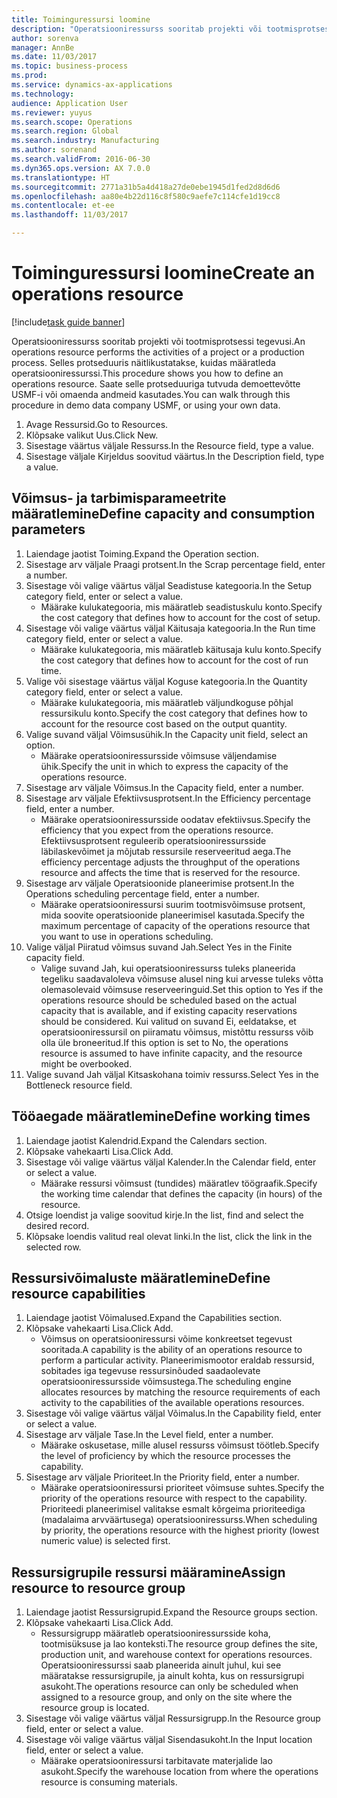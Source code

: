 ```yaml
--- 
title: Toiminguressursi loomine
description: "Operatsiooniressurss sooritab projekti või tootmisprotsessi tegevusi."
author: sorenva
manager: AnnBe
ms.date: 11/03/2017
ms.topic: business-process
ms.prod: 
ms.service: dynamics-ax-applications
ms.technology: 
audience: Application User
ms.reviewer: yuyus
ms.search.scope: Operations
ms.search.region: Global
ms.search.industry: Manufacturing
ms.author: sorenand
ms.search.validFrom: 2016-06-30
ms.dyn365.ops.version: AX 7.0.0
ms.translationtype: HT
ms.sourcegitcommit: 2771a31b5a4d418a27de0ebe1945d1fed2d8d6d6
ms.openlocfilehash: aa80e4b22d116c8f580c9aefe7c114cfe1d19cc8
ms.contentlocale: et-ee
ms.lasthandoff: 11/03/2017

---
```

# <a name="create-an-operations-resource"></a><span data-ttu-id="fe702-103">Toiminguressursi loomine</span><span class="sxs-lookup"><span data-stu-id="fe702-103">Create an operations resource</span></span>

[!include[task guide banner](../../includes/task-guide-banner.md)]

<span data-ttu-id="fe702-104">Operatsiooniressurss sooritab projekti või tootmisprotsessi tegevusi.</span><span class="sxs-lookup"><span data-stu-id="fe702-104">An operations resource performs the activities of a project or a production process.</span></span> <span data-ttu-id="fe702-105">Selles protseduuris näitlikustatakse, kuidas määratleda operatsiooniressurssi.</span><span class="sxs-lookup"><span data-stu-id="fe702-105">This procedure shows you how to define an operations resource.</span></span> <span data-ttu-id="fe702-106">Saate selle protseduuriga tutvuda demoettevõtte USMF-i või omaenda andmeid kasutades.</span><span class="sxs-lookup"><span data-stu-id="fe702-106">You can walk through this procedure in demo data company USMF, or using your own data.</span></span>

1. <span data-ttu-id="fe702-107">Avage Ressursid.</span><span class="sxs-lookup"><span data-stu-id="fe702-107">Go to Resources.</span></span>
2. <span data-ttu-id="fe702-108">Klõpsake valikut Uus.</span><span class="sxs-lookup"><span data-stu-id="fe702-108">Click New.</span></span>
3. <span data-ttu-id="fe702-109">Sisestage väärtus väljale Ressurss.</span><span class="sxs-lookup"><span data-stu-id="fe702-109">In the Resource field, type a value.</span></span>
4. <span data-ttu-id="fe702-110">Sisestage väljale Kirjeldus soovitud väärtus.</span><span class="sxs-lookup"><span data-stu-id="fe702-110">In the Description field, type a value.</span></span>

## <a name="define-capacity-and-consumption-parameters"></a><span data-ttu-id="fe702-111">Võimsus- ja tarbimisparameetrite määratlemine</span><span class="sxs-lookup"><span data-stu-id="fe702-111">Define capacity and consumption parameters</span></span>
1. <span data-ttu-id="fe702-112">Laiendage jaotist Toiming.</span><span class="sxs-lookup"><span data-stu-id="fe702-112">Expand the Operation section.</span></span>
2. <span data-ttu-id="fe702-113">Sisestage arv väljale Praagi protsent.</span><span class="sxs-lookup"><span data-stu-id="fe702-113">In the Scrap percentage field, enter a number.</span></span>
3. <span data-ttu-id="fe702-114">Sisestage või valige väärtus väljal Seadistuse kategooria.</span><span class="sxs-lookup"><span data-stu-id="fe702-114">In the Setup category field, enter or select a value.</span></span>
    * <span data-ttu-id="fe702-115">Määrake kulukategooria, mis määratleb seadistuskulu konto.</span><span class="sxs-lookup"><span data-stu-id="fe702-115">Specify the cost category that defines how to account for the cost of setup.</span></span>  
4. <span data-ttu-id="fe702-116">Sisestage või valige väärtus väljal Käitusaja kategooria.</span><span class="sxs-lookup"><span data-stu-id="fe702-116">In the Run time category field, enter or select a value.</span></span>
    * <span data-ttu-id="fe702-117">Määrake kulukategooria, mis määratleb käitusaja kulu konto.</span><span class="sxs-lookup"><span data-stu-id="fe702-117">Specify the cost category that defines how to account for the cost of run time.</span></span>  
5. <span data-ttu-id="fe702-118">Valige või sisestage väärtus väljal Koguse kategooria.</span><span class="sxs-lookup"><span data-stu-id="fe702-118">In the Quantity category field, enter or select a value.</span></span>
    * <span data-ttu-id="fe702-119">Määrake kulukategooria, mis määratleb väljundkoguse põhjal ressursikulu konto.</span><span class="sxs-lookup"><span data-stu-id="fe702-119">Specify the cost category that defines how to account for the resource cost based on the output quantity.</span></span>  
6. <span data-ttu-id="fe702-120">Valige suvand väljal Võimsusühik.</span><span class="sxs-lookup"><span data-stu-id="fe702-120">In the Capacity unit field, select an option.</span></span>
    * <span data-ttu-id="fe702-121">Määrake operatsiooniressursside võimsuse väljendamise ühik.</span><span class="sxs-lookup"><span data-stu-id="fe702-121">Specify the unit in which to express the capacity of the operations resource.</span></span>  
7. <span data-ttu-id="fe702-122">Sisestage arv väljale Võimsus.</span><span class="sxs-lookup"><span data-stu-id="fe702-122">In the Capacity field, enter a number.</span></span>
8. <span data-ttu-id="fe702-123">Sisestage arv väljale Efektiivsusprotsent.</span><span class="sxs-lookup"><span data-stu-id="fe702-123">In the Efficiency percentage field, enter a number.</span></span>
    * <span data-ttu-id="fe702-124">Määrake operatsiooniressursside oodatav efektiivsus.</span><span class="sxs-lookup"><span data-stu-id="fe702-124">Specify the efficiency that you expect from the operations resource.</span></span> <span data-ttu-id="fe702-125">Efektiivsusprotsent reguleerib operatsiooniressursside läbilaskevõimet ja mõjutab ressursile reserveeritud aega.</span><span class="sxs-lookup"><span data-stu-id="fe702-125">The efficiency percentage adjusts the throughput of the operations resource and affects the time that is reserved for the resource.</span></span>  
9. <span data-ttu-id="fe702-126">Sisestage arv väljale Operatsioonide planeerimise protsent.</span><span class="sxs-lookup"><span data-stu-id="fe702-126">In the Operations scheduling percentage field, enter a number.</span></span>
    * <span data-ttu-id="fe702-127">Määrake operatsiooniressursi suurim tootmisvõimsuse protsent, mida soovite operatsioonide planeerimisel kasutada.</span><span class="sxs-lookup"><span data-stu-id="fe702-127">Specify the maximum percentage of capacity of the operations resource that you want to use in operations scheduling.</span></span>  
10. <span data-ttu-id="fe702-128">Valige väljal Piiratud võimsus suvand Jah.</span><span class="sxs-lookup"><span data-stu-id="fe702-128">Select Yes in the Finite capacity field.</span></span>
    * <span data-ttu-id="fe702-129">Valige suvand Jah, kui operatsiooniressurss tuleks planeerida tegeliku saadavaloleva võimsuse alusel ning kui arvesse tuleks võtta olemasolevaid võimsuse reserveeringuid.</span><span class="sxs-lookup"><span data-stu-id="fe702-129">Set this option to Yes if the operations resource should be scheduled based on the actual capacity that is available, and if existing capacity reservations should be considered.</span></span> <span data-ttu-id="fe702-130">Kui valitud on suvand Ei, eeldatakse, et operatsiooniressursil on piiramatu võimsus, mistõttu ressurss võib olla üle broneeritud.</span><span class="sxs-lookup"><span data-stu-id="fe702-130">If this option is set to No, the operations resource is assumed to have infinite capacity, and the resource might be overbooked.</span></span>  
11. <span data-ttu-id="fe702-131">Valige suvand Jah väljal Kitsaskohana toimiv ressurss.</span><span class="sxs-lookup"><span data-stu-id="fe702-131">Select Yes in the Bottleneck resource field.</span></span>

## <a name="define-working-times"></a><span data-ttu-id="fe702-132">Tööaegade määratlemine</span><span class="sxs-lookup"><span data-stu-id="fe702-132">Define working times</span></span>
1. <span data-ttu-id="fe702-133">Laiendage jaotist Kalendrid.</span><span class="sxs-lookup"><span data-stu-id="fe702-133">Expand the Calendars section.</span></span>
2. <span data-ttu-id="fe702-134">Klõpsake vahekaarti Lisa.</span><span class="sxs-lookup"><span data-stu-id="fe702-134">Click Add.</span></span>
3. <span data-ttu-id="fe702-135">Sisestage või valige väärtus väljal Kalender.</span><span class="sxs-lookup"><span data-stu-id="fe702-135">In the Calendar field, enter or select a value.</span></span>
    * <span data-ttu-id="fe702-136">Määrake ressursi võimsust (tundides) määratlev töögraafik.</span><span class="sxs-lookup"><span data-stu-id="fe702-136">Specify the working time calendar that defines the capacity (in hours) of the resource.</span></span>  
4. <span data-ttu-id="fe702-137">Otsige loendist ja valige soovitud kirje.</span><span class="sxs-lookup"><span data-stu-id="fe702-137">In the list, find and select the desired record.</span></span>
5. <span data-ttu-id="fe702-138">Klõpsake loendis valitud real olevat linki.</span><span class="sxs-lookup"><span data-stu-id="fe702-138">In the list, click the link in the selected row.</span></span>

## <a name="define-resource-capabilities"></a><span data-ttu-id="fe702-139">Ressursivõimaluste määratlemine</span><span class="sxs-lookup"><span data-stu-id="fe702-139">Define resource capabilities</span></span>
1. <span data-ttu-id="fe702-140">Laiendage jaotist Võimalused.</span><span class="sxs-lookup"><span data-stu-id="fe702-140">Expand the Capabilities section.</span></span>
2. <span data-ttu-id="fe702-141">Klõpsake vahekaarti Lisa.</span><span class="sxs-lookup"><span data-stu-id="fe702-141">Click Add.</span></span>
    * <span data-ttu-id="fe702-142">Võimsus on operatsiooniressursi võime konkreetset tegevust sooritada.</span><span class="sxs-lookup"><span data-stu-id="fe702-142">A capability is the ability of an operations resource to perform a particular activity.</span></span> <span data-ttu-id="fe702-143">Planeerimismootor eraldab ressursid, sobitades iga tegevuse ressursinõuded saadaolevate operatsiooniressursside võimsustega.</span><span class="sxs-lookup"><span data-stu-id="fe702-143">The scheduling engine allocates resources by matching the resource requirements of each activity to the capabilities of the available operations resources.</span></span>  
3. <span data-ttu-id="fe702-144">Sisestage või valige väärtus väljal Võimalus.</span><span class="sxs-lookup"><span data-stu-id="fe702-144">In the Capability field, enter or select a value.</span></span>
4. <span data-ttu-id="fe702-145">Sisestage arv väljale Tase.</span><span class="sxs-lookup"><span data-stu-id="fe702-145">In the Level field, enter a number.</span></span>
    * <span data-ttu-id="fe702-146">Määrake oskusetase, mille alusel ressurss võimsust töötleb.</span><span class="sxs-lookup"><span data-stu-id="fe702-146">Specify the level of proficiency by which the resource processes the capability.</span></span>  
5. <span data-ttu-id="fe702-147">Sisestage arv väljale Prioriteet.</span><span class="sxs-lookup"><span data-stu-id="fe702-147">In the Priority field, enter a number.</span></span>
    * <span data-ttu-id="fe702-148">Määrake operatsiooniressursi prioriteet võimsuse suhtes.</span><span class="sxs-lookup"><span data-stu-id="fe702-148">Specify the priority of the operations resource with respect to the capability.</span></span> <span data-ttu-id="fe702-149">Prioriteedi planeerimisel valitakse esmalt kõrgeima prioriteediga (madalaima arvväärtusega) operatsiooniressurss.</span><span class="sxs-lookup"><span data-stu-id="fe702-149">When scheduling by priority, the operations resource with the highest priority (lowest numeric value) is selected first.</span></span>  

## <a name="assign-resource-to-resource-group"></a><span data-ttu-id="fe702-150">Ressursigrupile ressursi määramine</span><span class="sxs-lookup"><span data-stu-id="fe702-150">Assign resource to resource group</span></span>
1. <span data-ttu-id="fe702-151">Laiendage jaotist Ressursigrupid.</span><span class="sxs-lookup"><span data-stu-id="fe702-151">Expand the Resource groups section.</span></span>
2. <span data-ttu-id="fe702-152">Klõpsake vahekaarti Lisa.</span><span class="sxs-lookup"><span data-stu-id="fe702-152">Click Add.</span></span>
    * <span data-ttu-id="fe702-153">Ressursigrupp määratleb operatsiooniressursside koha, tootmisüksuse ja lao konteksti.</span><span class="sxs-lookup"><span data-stu-id="fe702-153">The resource group defines the site, production unit, and warehouse context for operations resources.</span></span> <span data-ttu-id="fe702-154">Operatsiooniressurssi saab planeerida ainult juhul, kui see määratakse ressursigrupile, ja ainult kohta, kus on ressursigrupi asukoht.</span><span class="sxs-lookup"><span data-stu-id="fe702-154">The operations resource can only be scheduled when assigned to a resource group, and only on the site where the resource group is located.</span></span>  
3. <span data-ttu-id="fe702-155">Sisestage või valige väärtus väljal Ressursigrupp.</span><span class="sxs-lookup"><span data-stu-id="fe702-155">In the Resource group field, enter or select a value.</span></span>
4. <span data-ttu-id="fe702-156">Sisestage või valige väärtus väljal Sisendasukoht.</span><span class="sxs-lookup"><span data-stu-id="fe702-156">In the Input location field, enter or select a value.</span></span>
    * <span data-ttu-id="fe702-157">Määrake operatsiooniressursi tarbitavate materjalide lao asukoht.</span><span class="sxs-lookup"><span data-stu-id="fe702-157">Specify the warehouse location from where the operations resource is consuming materials.</span></span>  


